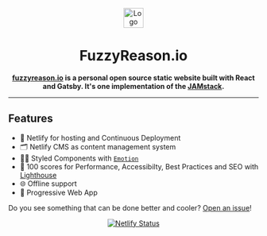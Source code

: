<p align="center">
  <a href="https://fuzzyreason.io/">
    <img alt="Logo" src="https://fuzzyreason.io/static/3da1116d4be124b773400f0b29624cb0/4106a/me.webp" width="40" />
  </a>
</p>
<h1 align="center">
  FuzzyReason.io
</h1>

<p align="center">
  <strong>
    <a href="https://fuzzyreason.io/">fuzzyreason.io</a> is a personal open source static website built with React and Gatsby. It's one implementation of the <a href="https://jamstack.org/">JAMstack</a>.
  </strong>
</p>

***

## Features

- 🛫  Netlify for hosting and Continuous Deployment
- 🗂  Netlify CMS as content management system
- 👩‍🎤  Styled Components with [`Emotion`](https://emotion.sh/docs/styled)
- 🎉  100 scores for Performance, Accessibilty, Best Practices and SEO with [Lighthouse](https://developers.google.com/web/tools/lighthouse/)
- 🌐   Offline support
- 🤌  Progressive Web App

Do you see something that can be done better and cooler? [Open an issue](https://github.com/FuzzyReason/fuzzyreason.io/issues/new)!


<p align="center">
  <a href="https://app.netlify.com/sites/nifty-lewin-3b521a/deploys">
    <img
      src="https://api.netlify.com/api/v1/badges/2964eb6e-9e5e-4b8b-ad81-6092ac1a05f5/deploy-status"
      alt="Netlify Status"
    />
  </a>
</p>
